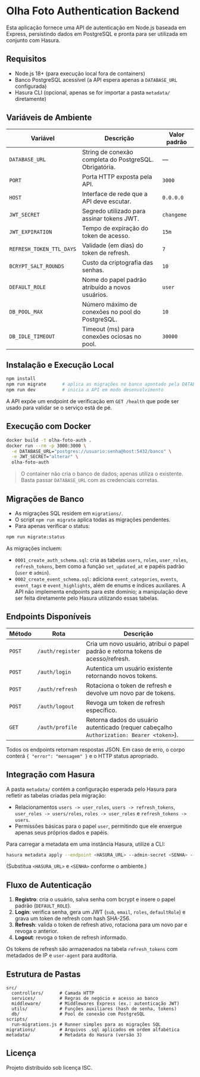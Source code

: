 # Olha Foto Authentication Backend

Esta aplicação fornece uma API de autenticação em Node.js baseada em Express, persistindo dados em PostgreSQL e pronta para ser utilizada em conjunto com Hasura.

## Requisitos

- Node.js 18+ (para execução local fora de containers)
- Banco PostgreSQL acessível (a API espera apenas a `DATABASE_URL` configurada)
- Hasura CLI (opcional, apenas se for importar a pasta `metadata/` diretamente)

## Variáveis de Ambiente

| Variável | Descrição | Valor padrão |
| --- | --- | --- |
| `DATABASE_URL` | String de conexão completa do PostgreSQL. Obrigatória. | — |
| `PORT` | Porta HTTP exposta pela API. | `3000` |
| `HOST` | Interface de rede que a API deve escutar. | `0.0.0.0` |
| `JWT_SECRET` | Segredo utilizado para assinar tokens JWT. | `changeme` |
| `JWT_EXPIRATION` | Tempo de expiração do token de acesso. | `15m` |
| `REFRESH_TOKEN_TTL_DAYS` | Validade (em dias) do token de refresh. | `7` |
| `BCRYPT_SALT_ROUNDS` | Custo da criptografia das senhas. | `10` |
| `DEFAULT_ROLE` | Nome do papel padrão atribuído a novos usuários. | `user` |
| `DB_POOL_MAX` | Número máximo de conexões no pool do PostgreSQL. | `10` |
| `DB_IDLE_TIMEOUT` | Timeout (ms) para conexões ociosas no pool. | `30000` |

## Instalação e Execução Local

```bash
npm install
npm run migrate      # aplica as migrações no banco apontado pela DATABASE_URL
npm run dev          # inicia a API em modo desenvolvimento
```

A API expõe um endpoint de verificação em `GET /health` que pode ser usado para validar se o serviço está de pé.

## Execução com Docker

```bash
docker build -t olha-foto-auth .
docker run --rm -p 3000:3000 \
  -e DATABASE_URL="postgres://usuario:senha@host:5432/banco" \
  -e JWT_SECRET="alterar" \
  olha-foto-auth
```

> O container não cria o banco de dados; apenas utiliza o existente. Basta passar `DATABASE_URL` com as credenciais corretas.

## Migrações de Banco

- As migrações SQL residem em `migrations/`.
- O script `npm run migrate` aplica todas as migrações pendentes.
- Para apenas verificar o status:

```bash
npm run migrate:status
```

As migrações incluem:

- `0001_create_auth_schema.sql`: cria as tabelas `users`, `roles`, `user_roles`, `refresh_tokens`, bem como a função `set_updated_at` e papéis padrão (`user` e `admin`).
- `0002_create_event_schema.sql`: adiciona `event_categories`, `events`, `event_tags` e `event_highlights`, além de enums e índices auxiliares. A API não implementa endpoints para este domínio; a manipulação deve ser feita diretamente pelo Hasura utilizando essas tabelas.

## Endpoints Disponíveis

| Método | Rota | Descrição |
| --- | --- | --- |
| `POST` | `/auth/register` | Cria um novo usuário, atribui o papel padrão e retorna tokens de acesso/refresh. |
| `POST` | `/auth/login` | Autentica um usuário existente retornando novos tokens. |
| `POST` | `/auth/refresh` | Rotaciona o token de refresh e devolve um novo par de tokens. |
| `POST` | `/auth/logout` | Revoga um token de refresh específico. |
| `GET` | `/auth/profile` | Retorna dados do usuário autenticado (requer cabeçalho `Authorization: Bearer <token>`). |

Todos os endpoints retornam respostas JSON. Em caso de erro, o corpo conterá `{ "error": "mensagem" }` e o HTTP status apropriado.

## Integração com Hasura

A pasta `metadata/` contém a configuração esperada pelo Hasura para refletir as tabelas criadas pela migração:

- Relacionamentos `users -> user_roles`, `users -> refresh_tokens`, `user_roles -> users/roles`, `roles -> user_roles` e `refresh_tokens -> users`.
- Permissões básicas para o papel `user`, permitindo que ele enxergue apenas seus próprios dados e papéis.

Para carregar a metadata em uma instância Hasura, utilize a CLI:

```bash
hasura metadata apply --endpoint <HASURA_URL> --admin-secret <SENHA> --project metadata
```

(Substitua `<HASURA_URL>` e `<SENHA>` conforme o ambiente.)

## Fluxo de Autenticação

1. **Registro**: cria o usuário, salva senha com bcrypt e insere o papel padrão (`DEFAULT_ROLE`).
2. **Login**: verifica senha, gera um JWT (`sub`, `email`, `roles`, `defaultRole`) e grava um token de refresh com hash SHA-256.
3. **Refresh**: valida o token de refresh ativo, rotaciona para um novo par e revoga o anterior.
4. **Logout**: revoga o token de refresh informado.

Os tokens de refresh são armazenados na tabela `refresh_tokens` com metadados de IP e `user-agent` para auditoria.

## Estrutura de Pastas

```
src/
  controllers/      # Camada HTTP
  services/         # Regras de negócio e acesso ao banco
  middleware/       # Middlewares Express (ex.: autenticação JWT)
  utils/            # Funções auxiliares (hash de senha, tokens)
  db/               # Pool de conexão com PostgreSQL
scripts/
  run-migrations.js # Runner simples para as migrações SQL
migrations/         # Arquivos .sql aplicados em ordem alfabética
metadata/           # Metadata do Hasura (versão 3)
```

## Licença

Projeto distribuído sob licença ISC.

